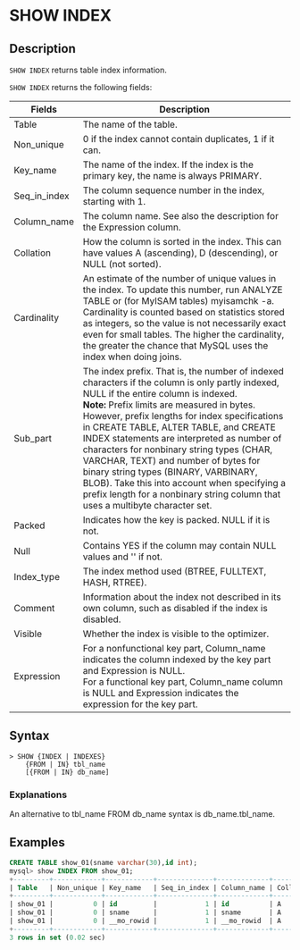 # **SHOW INDEX**

## **Description**

`SHOW INDEX` returns table index information.

`SHOW INDEX` returns the following fields:

|Fields | Description|
|---|---|
|Table|The name of the table.|
|Non_unique|0 if the index cannot contain duplicates, 1 if it can.|
|Key_name|The name of the index. If the index is the primary key, the name is always PRIMARY.|
|Seq_in_index|The column sequence number in the index, starting with 1.|
|Column_name|The column name. See also the description for the Expression column.|
|Collation|How the column is sorted in the index. This can have values A (ascending), D (descending), or NULL (not sorted).|
|Cardinality|An estimate of the number of unique values in the index. To update this number, run ANALYZE TABLE or (for MyISAM tables) myisamchk -a.<br>Cardinality is counted based on statistics stored as integers, so the value is not necessarily exact even for small tables. The higher the cardinality, the greater the chance that MySQL uses the index when doing joins.|
|Sub_part|The index prefix. That is, the number of indexed characters if the column is only partly indexed, NULL if the entire column is indexed. <br> **Note:** Prefix limits are measured in bytes. However, prefix lengths for index specifications in CREATE TABLE, ALTER TABLE, and CREATE INDEX statements are interpreted as number of characters for nonbinary string types (CHAR, VARCHAR, TEXT) and number of bytes for binary string types (BINARY, VARBINARY, BLOB). Take this into account when specifying a prefix length for a nonbinary string column that uses a multibyte character set.|
|Packed|Indicates how the key is packed. NULL if it is not.|
|Null|Contains YES if the column may contain NULL values and '' if not.|
|Index_type|The index method used (BTREE, FULLTEXT, HASH, RTREE).|
|Comment|Information about the index not described in its own column, such as disabled if the index is disabled.|
|Visible|Whether the index is visible to the optimizer.|
|Expression|For a nonfunctional key part, Column_name indicates the column indexed by the key part and Expression is NULL.<br>For a functional key part, Column_name column is NULL and Expression indicates the expression for the key part.|

## **Syntax**

```
> SHOW {INDEX | INDEXES}
    {FROM | IN} tbl_name
    [{FROM | IN} db_name]
```

### Explanations

An alternative to tbl_name FROM db_name syntax is db_name.tbl_name.

## **Examples**

```sql
CREATE TABLE show_01(sname varchar(30),id int);
mysql> show INDEX FROM show_01;
+---------+------------+------------+--------------+-------------+-----------+-------------+----------+--------+------+------------+------------------+---------+------------+
| Table   | Non_unique | Key_name   | Seq_in_index | Column_name | Collation | Cardinality | Sub_part | Packed | Null | Index_type | Comment          | Visible | Expression |
+---------+------------+------------+--------------+-------------+-----------+-------------+----------+--------+------+------------+------------------+---------+------------+
| show_01 |          0 | id         |            1 | id          | A         |           0 | NULL     | NULL   | YES  |            |                  | YES     | NULL       |
| show_01 |          0 | sname      |            1 | sname       | A         |           0 | NULL     | NULL   | YES  |            |                  | YES     | NULL       |
| show_01 |          0 | __mo_rowid |            1 | __mo_rowid  | A         |           0 | NULL     | NULL   | NO   |            | Physical address | NO      | NULL       |
+---------+------------+------------+--------------+-------------+-----------+-------------+----------+--------+------+------------+------------------+---------+------------+
3 rows in set (0.02 sec)
```
